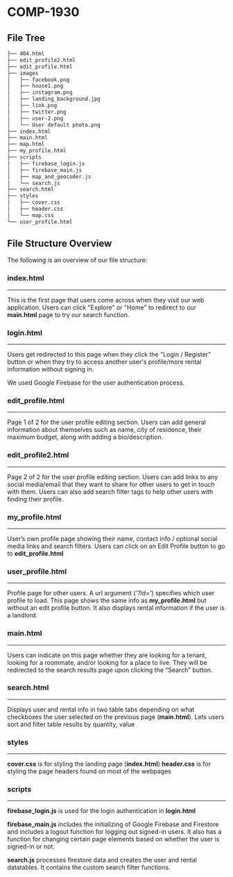 # COMP-1930



## File Tree

```bash
├── 404.html
├── edit_profile2.html
├── edit_profile.html
├── images
│   ├── facebook.png
│   ├── house1.png
│   ├── instagram.png
│   ├── landing_background.jpg
│   ├── link.png
│   ├── twitter.png
│   ├── user-2.png
│   └── User default photo.png
├── index.html
├── main.html
├── map.html
├── my_profile.html
├── scripts
│   ├── firebase_login.js
│   ├── firebase_main.js
│   ├── map_and_geocoder.js
│   └── search.js
├── search.html
├── styles
│   ├── cover.css
│   ├── header.css
│   └── map.css
└── user_profile.html
```

## File Structure Overview
The following is an overview of our file structure:

### index.html
---
This is the first page that users come across when they visit our web application. Users can click "Explore" or "Home" to redirect to our **main.html** page to try our search function. 

### login.html
---
Users get redirected to this page when they click the "Login / Register" button or when they try to access another user's profile/more rental information without signing in. 

We used Google Firebase for the user authentication process.

### edit_profile.html
---
Page 1 of 2 for the user profile editing section. Users can add general information about themselves such as name, city of residence, their maximum budget, along with adding a bio/description.

### edit_profile2.html
---
Page 2 of 2 for the user profile editing section. Users can add links to any social media/email that they want to share for other users to get in touch with them. Users can also add search filter tags to help other users with finding their profile.

### my_profile.html
---
User’s own profile page showing their name, contact info / optional social media links and search filters. Users can click on an Edit Profile button to go to **edit_profile.html**

### user_profile.html
---
Profile page for other users. A url argument (*'?id='*) specifies which user profile to load. This page shows the same info as **my_profile.html** but without an edit profile button. It also displays rental information if the user is a landlord.

### main.html
---
Users can indicate on this page whether they are looking for a tenant, looking for a roommate, and/or looking for a place to live. They will be redirected to the search results page upon clicking the “Search” button. 

### search.html
---
Displays user and rental info in two table tabs depending on what checkboxes the user selected on the previous page (**main.html**). Lets users sort and filter table results by quantity, value 

### styles
---
**cover.css** is for styling the landing page (**index.html**)
**header.css** is for styling the page headers found on most of the webpages

### scripts
---
**firebase_login.js** is used for the login authentication in **login.html**

**firebase_main.js** includes the initializing of Google Firebase and Firestore and includes a logout function for logging out signed-in users. It also has a function for changing certain page elements based on whether the user is signed-in or not.

**search.js** processes firestore data and creates the user and rental datatables. It contains the custom search filter functions.
